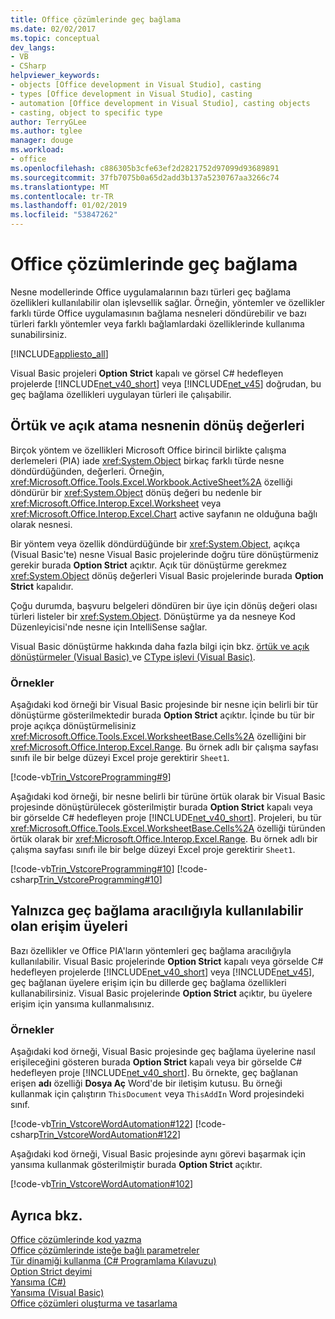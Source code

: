 ```yaml
---
title: Office çözümlerinde geç bağlama
ms.date: 02/02/2017
ms.topic: conceptual
dev_langs:
- VB
- CSharp
helpviewer_keywords:
- objects [Office development in Visual Studio], casting
- types [Office development in Visual Studio], casting
- automation [Office development in Visual Studio], casting objects
- casting, object to specific type
author: TerryGLee
ms.author: tglee
manager: douge
ms.workload:
- office
ms.openlocfilehash: c886305b3cfe63ef2d2821752d97099d93689891
ms.sourcegitcommit: 37fb7075b0a65d2add3b137a5230767aa3266c74
ms.translationtype: MT
ms.contentlocale: tr-TR
ms.lasthandoff: 01/02/2019
ms.locfileid: "53847262"
---
```

# <a name="late-binding-in-office-solutions"></a>Office çözümlerinde geç bağlama
  Nesne modellerinde Office uygulamalarının bazı türleri geç bağlama özellikleri kullanılabilir olan işlevsellik sağlar. Örneğin, yöntemler ve özellikler farklı türde Office uygulamasının bağlama nesneleri döndürebilir ve bazı türleri farklı yöntemler veya farklı bağlamlardaki özelliklerinde kullanıma sunabilirsiniz.  
  
 [!INCLUDE[appliesto_all](../vsto/includes/appliesto-all-md.md)]  
  
 Visual Basic projeleri **Option Strict** kapalı ve görsel C# hedefleyen projelerde [!INCLUDE[net_v40_short](../sharepoint/includes/net-v40-short-md.md)] veya [!INCLUDE[net_v45](../vsto/includes/net-v45-md.md)] doğrudan, bu geç bağlama özellikleri uygulayan türleri ile çalışabilir.  
  
## <a name="implicit-and-explicit-casting-of-object-return-values"></a>Örtük ve açık atama nesnenin dönüş değerleri  
 Birçok yöntem ve özellikleri Microsoft Office birincil birlikte çalışma derlemeleri (PIA) iade <xref:System.Object> birkaç farklı türde nesne döndürdüğünden, değerleri. Örneğin, <xref:Microsoft.Office.Tools.Excel.Workbook.ActiveSheet%2A> özelliği döndürür bir <xref:System.Object> dönüş değeri bu nedenle bir <xref:Microsoft.Office.Interop.Excel.Worksheet> veya <xref:Microsoft.Office.Interop.Excel.Chart> active sayfanın ne olduğuna bağlı olarak nesnesi.  
  
 Bir yöntem veya özellik döndürdüğünde bir <xref:System.Object>, açıkça (Visual Basic'te) nesne Visual Basic projelerinde doğru türe dönüştürmeniz gerekir burada **Option Strict** açıktır. Açık tür dönüştürme gerekmez <xref:System.Object> dönüş değerleri Visual Basic projelerinde burada **Option Strict** kapalıdır.  
  
 Çoğu durumda, başvuru belgeleri döndüren bir üye için dönüş değeri olası türleri listeler bir <xref:System.Object>. Dönüştürme ya da nesneye Kod Düzenleyicisi'nde nesne için IntelliSense sağlar.  
  
 Visual Basic dönüştürme hakkında daha fazla bilgi için bkz. [örtük ve açık dönüştürmeler &#40;Visual Basic&#41; ](/dotnet/visual-basic/programming-guide/language-features/data-types/implicit-and-explicit-conversions) ve [CType işlevi &#40;Visual Basic&#41;](/dotnet/visual-basic/language-reference/functions/ctype-function).  
  
### <a name="examples"></a>Örnekler  
 Aşağıdaki kod örneği bir Visual Basic projesinde bir nesne için belirli bir tür dönüştürme gösterilmektedir burada **Option Strict** açıktır. İçinde bu tür bir proje açıkça dönüştürmelisiniz <xref:Microsoft.Office.Tools.Excel.WorksheetBase.Cells%2A> özelliğini bir <xref:Microsoft.Office.Interop.Excel.Range>. Bu örnek adlı bir çalışma sayfası sınıfı ile bir belge düzeyi Excel proje gerektirir `Sheet1`.  
  
 [!code-vb[Trin_VstcoreProgramming#9](../vsto/codesnippet/VisualBasic/Trin_VstcoreProgrammingExcelVB/Sheet1.vb#9)]  
  
 Aşağıdaki kod örneği, bir nesne belirli bir türüne örtük olarak bir Visual Basic projesinde dönüştürülecek gösterilmiştir burada **Option Strict** kapalı veya bir görselde C# hedefleyen proje [!INCLUDE[net_v40_short](../sharepoint/includes/net-v40-short-md.md)]. Projeleri, bu tür <xref:Microsoft.Office.Tools.Excel.WorksheetBase.Cells%2A> özelliği türünden örtük olarak bir <xref:Microsoft.Office.Interop.Excel.Range>. Bu örnek adlı bir çalışma sayfası sınıfı ile bir belge düzeyi Excel proje gerektirir `Sheet1`.  
  
 [!code-vb[Trin_VstcoreProgramming#10](../vsto/codesnippet/VisualBasic/Trin_VstcoreProgrammingExcelVB/Sheet1.vb#10)]
 [!code-csharp[Trin_VstcoreProgramming#10](../vsto/codesnippet/CSharp/Trin_VstcoreProgrammingExcelCS/Sheet1.cs#10)]  
  
## <a name="access-members-that-are-available-only-through-late-binding"></a>Yalnızca geç bağlama aracılığıyla kullanılabilir olan erişim üyeleri  
 Bazı özellikler ve Office PIA'ların yöntemleri geç bağlama aracılığıyla kullanılabilir. Visual Basic projelerinde **Option Strict** kapalı veya görselde C# hedefleyen projelerde [!INCLUDE[net_v40_short](../sharepoint/includes/net-v40-short-md.md)] veya [!INCLUDE[net_v45](../vsto/includes/net-v45-md.md)], geç bağlanan üyelere erişim için bu dillerde geç bağlama özellikleri kullanabilirsiniz. Visual Basic projelerinde **Option Strict** açıktır, bu üyelere erişim için yansıma kullanmalısınız.  
  
### <a name="examples"></a>Örnekler  
 Aşağıdaki kod örneği, Visual Basic projesinde geç bağlama üyelerine nasıl erişileceğini gösteren burada **Option Strict** kapalı veya bir görselde C# hedefleyen proje [!INCLUDE[net_v40_short](../sharepoint/includes/net-v40-short-md.md)]. Bu örnekte, geç bağlanan erişen **adı** özelliği **Dosya Aç** Word'de bir iletişim kutusu. Bu örneği kullanmak için çalıştırın `ThisDocument` veya `ThisAddIn` Word projesindeki sınıf.  
  
 [!code-vb[Trin_VstcoreWordAutomation#122](../vsto/codesnippet/VisualBasic/Trin_VstcoreWordAutomationVB/ThisDocument.vb#122)]
 [!code-csharp[Trin_VstcoreWordAutomation#122](../vsto/codesnippet/CSharp/Trin_VstcoreWordAutomationCS/ThisDocument.cs#122)]  
  
 Aşağıdaki kod örneği, Visual Basic projesinde aynı görevi başarmak için yansıma kullanmak gösterilmiştir burada **Option Strict** açıktır.  
  
 [!code-vb[Trin_VstcoreWordAutomation#102](../vsto/codesnippet/VisualBasic/Trin_VstcoreWordAutomationVB/ThisDocument.vb#102)]  
  
## <a name="see-also"></a>Ayrıca bkz.  
 [Office çözümlerinde kod yazma](../vsto/writing-code-in-office-solutions.md)   
 [Office çözümlerinde isteğe bağlı parametreler](../vsto/optional-parameters-in-office-solutions.md)   
 [Tür dinamiği kullanma &#40;C&#35; Programlama Kılavuzu&#41;](/dotnet/csharp/programming-guide/types/using-type-dynamic)   
 [Option Strict deyimi](/dotnet/visual-basic/language-reference/statements/option-strict-statement)   
 [Yansıma (C#)](/dotnet/csharp/programming-guide/concepts/reflection)  
 [Yansıma (Visual Basic)](/dotnet/visual-basic/programming-guide/concepts/reflection)  
 [Office çözümleri oluşturma ve tasarlama](../vsto/designing-and-creating-office-solutions.md)  
